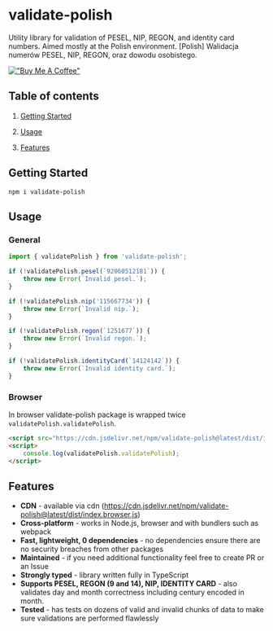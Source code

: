<p align="center">
    <h1>validate-polish</h1>
    <div>Utility library for validation of PESEL, NIP, REGON, and identity card numbers. Aimed mostly at the Polish environment. [Polish] Walidacja numerów PESEL, NIP, REGON, oraz dowodu osobistego.</div>
</p>

[!["Buy Me A Coffee"](https://www.buymeacoffee.com/assets/img/custom_images/orange_img.png)](https://www.buymeacoffee.com/radarsu)

## Table of contents

1. [Getting Started](#getting-started)

2. [Usage](#usage)

3. [Features](#features)



## Getting Started
`npm i validate-polish`


## Usage
### General

```ts
import { validatePolish } from 'validate-polish';

if (!validatePolish.pesel(`92060512181`)) {
    throw new Error(`Invalid pesel.`);
}

if (!validatePolish.nip('115667734')) {
    throw new Error(`Invalid nip.`);
}

if (!validatePolish.regon(`1251677`)) {
    throw new Error(`Invalid regon.`);
}

if (!validatePolish.identityCard(`14124142`)) {
    throw new Error(`Invalid identity card.`);
}
```

### Browser

In browser validate-polish package is wrapped twice `validatePolish.validatePolish`.

```html
<script src="https://cdn.jsdelivr.net/npm/validate-polish@latest/dist/index.browser.js"></script>
<script>
    console.log(validatePolish.validatePolish);
</script>
```


## Features
-   **CDN** - available via cdn (https://cdn.jsdelivr.net/npm/validate-polish@latest/dist/index.browser.js)
-   **Cross-platform** - works in Node.js, browser and with bundlers such as webpack
-   **Fast, lightweight, 0 dependencies** - no dependencies ensure there are no security breaches from other packages
-   **Maintained** - if you need additional functionality feel free to create PR or an Issue
-   **Strongly typed** - library written fully in TypeScript
-   **Supports PESEL, REGON (9 and 14), NIP, IDENTITY CARD** - also validates day and month correctness including century encoded in month.
-   **Tested** - has tests on dozens of valid and invalid chunks of data to make sure validations are performed flawlessly

